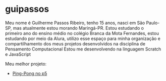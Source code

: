 # guipassos
 Meu nome é Guilherme Passos Ribeiro, tenho  15 anos, nasci em São Paulo-SP, mas atualmente estou morando Maringá-PR. Estou estudando o primeiro ano do ensino médio no  colégio Branca da Mota Fernandes, estou estudando por meio da Alura, utilizo esse espaço para minha organização e compartilhamento dos meus projetos desenvolvidos na disciplina de Pensamento Computacional
Estou me desenvolvendo na linguagem Scratch e JavaScript

Meu melhor projeto:
- [Ping-Pong no p5](https://editor.p5js.org/guilherme.passos.ribeiro/full/TJptktAnp)
